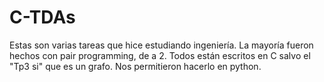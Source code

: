 # C-TDAs
Estas son varias tareas que hice estudiando ingeniería.
La mayoría fueron hechos con pair programming, de a 2.
Todos están escritos en C salvo el "Tp3 si" que es un grafo. Nos permitieron hacerlo en python.
